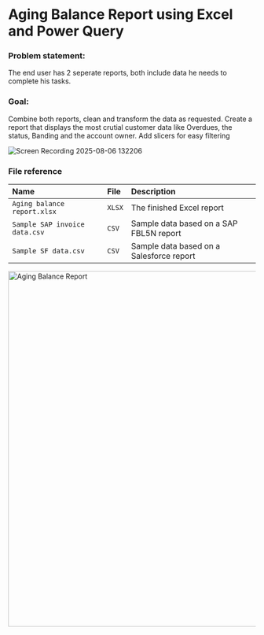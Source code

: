 # Aging Balance Report using Excel and Power Query

### Problem statement: 
The end user has 2 seperate reports, both include data he needs to complete his tasks.

### Goal:
Combine both reports, clean and transform the data as requested.
Create a report that displays the most crutial customer data like Overdues, the status, Banding and the account owner.
Add slicers for easy filtering

![Screen Recording 2025-08-06 132206](https://github.com/user-attachments/assets/bbc834f2-2c24-4f1c-b660-89d1a9f8e701)

### File reference


| Name | File     | Description                       |
| :-------- | :------- | :-------------------------------- |
| `Aging balance report.xlsx`      | `XLSX` | The finished Excel report |
| `Sample SAP invoice data.csv`      | `CSV` | Sample data based on a SAP FBL5N report |
| `Sample SF data.csv`      | `CSV` | Sample data based on a Salesforce report |

<img width="1550" height="723" alt="Aging Balance Report" src="https://github.com/user-attachments/assets/8a16e959-acaa-42ba-9180-acfbb056be0c" />

